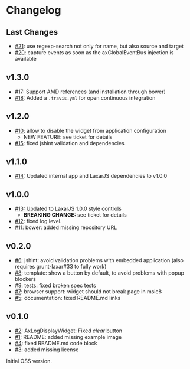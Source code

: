 # Changelog

## Last Changes

- [#21](https://github.com/LaxarJS/ax-developer-tools-widget/issues/21): use regexp-search not only for name, but also source and target
- [#20](https://github.com/LaxarJS/ax-developer-tools-widget/issues/20): capture events as soon as the axGlobalEventBus injection is available


## v1.3.0

- [#17](https://github.com/LaxarJS/ax-developer-tools-widget/issues/17): Support AMD references (and installation through bower)
- [#18](https://github.com/LaxarJS/ax-developer-tools-widget/issues/18): Added a `.travis.yml` for open continuous integration


## v1.2.0

- [#10](https://github.com/LaxarJS/ax-developer-tools-widget/issues/10): allow to disable the widget from application configuration
    + NEW FEATURE: see ticket for details
- [#15](https://github.com/LaxarJS/ax-developer-tools-widget/issues/15): fixed jshint validation and dependencies


## v1.1.0

- [#14](https://github.com/LaxarJS/ax-developer-tools-widget/issues/14): Updated internal app and LaxarJS dependencies to v1.0.0


## v1.0.0

- [#13](https://github.com/LaxarJS/ax-developer-tools-widget/issues/13): Updated to LaxarJS 1.0.0 style controls
    + **BREAKING CHANGE:** see ticket for details
- [#12](https://github.com/LaxarJS/ax-developer-tools-widget/issues/12): fixed log level.
- [#11](https://github.com/LaxarJS/ax-developer-tools-widget/issues/11): bower: added missing repository URL


## v0.2.0

- [#6](https://github.com/LaxarJS/ax-developer-tools-widget/issues/6): jshint: avoid validation problems with embedded application (also requires grunt-laxar#33 to fully work)
- [#8](https://github.com/LaxarJS/ax-developer-tools-widget/issues/8): template: show a button by default, to avoid problems with popup blockers
- [#9](https://github.com/LaxarJS/ax-developer-tools-widget/issues/9): tests: fixed broken spec tests
- [#7](https://github.com/LaxarJS/ax-developer-tools-widget/issues/7): browser support: widget should not break page in msie8
- [#5](https://github.com/LaxarJS/ax-developer-tools-widget/issues/5): documentation: fixed README.md links


## v0.1.0

- [#2](https://github.com/LaxarJS/ax-developer-tools-widget/issues/2): AxLogDisplayWidget: Fixed _clear_ button
- [#1](https://github.com/LaxarJS/ax-developer-tools-widget/issues/1): README: added missing example image
- [#4](https://github.com/LaxarJS/ax-developer-tools-widget/issues/4): fixed README.md code block
- [#3](https://github.com/LaxarJS/ax-developer-tools-widget/issues/3): added missing license

Initial OSS version.
